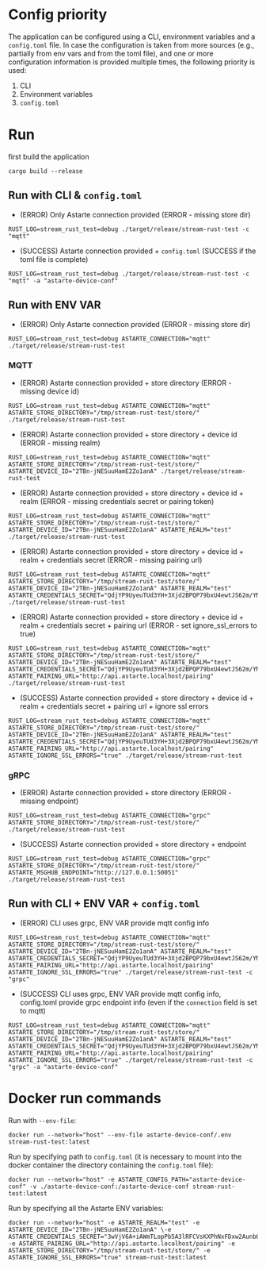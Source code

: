 <!--
Copyright 2024 SECO Mind Srl

SPDX-License-Identifier: Apache-2.0
-->

<!--
Copyright 2024 SECO Mind Srl

SPDX-License-Identifier: Apache-2.0
-->

# Config priority

The application can be configured using a CLI, environment variables and a `config.toml` file. In case the configuration
is taken from more sources (e.g., partially from env vars and from the toml file), and one or more configuration
information is provided multiple times, the following priority is used:
1. CLI
2. Environment variables
3. `config.toml`

# Run

first build the application
```shell
cargo build --release 
```

## Run with CLI & `config.toml`

- (ERROR) Only Astarte connection provided (ERROR - missing store dir)
```shell
RUST_LOG=stream_rust_test=debug ./target/release/stream-rust-test -c "mqtt" 
```

- (SUCCESS) Astarte connection provided + `config.toml` (SUCCESS if the toml file is complete)
```shell
RUST_LOG=stream_rust_test=debug ./target/release/stream-rust-test -c "mqtt" -a "astarte-device-conf" 
```

## Run with ENV VAR

- (ERROR) Only Astarte connection provided (ERROR - missing store dir)
```shell
RUST_LOG=stream_rust_test=debug ASTARTE_CONNECTION="mqtt" ./target/release/stream-rust-test 
```

### MQTT

- (ERROR) Astarte connection provided + store directory (ERROR - missing device id)
```shell
RUST_LOG=stream_rust_test=debug ASTARTE_CONNECTION="mqtt" ASTARTE_STORE_DIRECTORY="/tmp/stream-rust-test/store/" ./target/release/stream-rust-test 
```

- (ERROR) Astarte connection provided + store directory + device id (ERROR - missing realm)
```shell
RUST_LOG=stream_rust_test=debug ASTARTE_CONNECTION="mqtt" ASTARTE_STORE_DIRECTORY="/tmp/stream-rust-test/store/" ASTARTE_DEVICE_ID="2TBn-jNESuuHamE2Zo1anA" ./target/release/stream-rust-test 
```

- (ERROR) Astarte connection provided + store directory + device id + realm (ERROR - missing credentials secret or pairing token)
```shell
RUST_LOG=stream_rust_test=debug ASTARTE_CONNECTION="mqtt" ASTARTE_STORE_DIRECTORY="/tmp/stream-rust-test/store/" ASTARTE_DEVICE_ID="2TBn-jNESuuHamE2Zo1anA" ASTARTE_REALM="test" ./target/release/stream-rust-test 
```

- (ERROR) Astarte connection provided + store directory + device id + realm + credentials secret (ERROR - missing pairing url)
```shell
RUST_LOG=stream_rust_test=debug ASTARTE_CONNECTION="mqtt" ASTARTE_STORE_DIRECTORY="/tmp/stream-rust-test/store/" ASTARTE_DEVICE_ID="2TBn-jNESuuHamE2Zo1anA" ASTARTE_REALM="test" ASTARTE_CREDENTIALS_SECRET="QdjYP9UyeuTUd3YH+3Xjd2BPQP79bxU4ewtJS62m/YM=" ./target/release/stream-rust-test 
```

- (ERROR) Astarte connection provided + store directory + device id + realm + credentials secret + pairing url (ERROR - set ignore_ssl_errors to true)
```shell
RUST_LOG=stream_rust_test=debug ASTARTE_CONNECTION="mqtt" ASTARTE_STORE_DIRECTORY="/tmp/stream-rust-test/store/" ASTARTE_DEVICE_ID="2TBn-jNESuuHamE2Zo1anA" ASTARTE_REALM="test" ASTARTE_CREDENTIALS_SECRET="QdjYP9UyeuTUd3YH+3Xjd2BPQP79bxU4ewtJS62m/YM=" ASTARTE_PAIRING_URL="http://api.astarte.localhost/pairing" ./target/release/stream-rust-test 
```

- (SUCCESS) Astarte connection provided + store directory + device id + realm + credentials secret + pairing url + ignore ssl errors
```shell
RUST_LOG=stream_rust_test=debug ASTARTE_CONNECTION="mqtt" ASTARTE_STORE_DIRECTORY="/tmp/stream-rust-test/store/" ASTARTE_DEVICE_ID="2TBn-jNESuuHamE2Zo1anA" ASTARTE_REALM="test" ASTARTE_CREDENTIALS_SECRET="QdjYP9UyeuTUd3YH+3Xjd2BPQP79bxU4ewtJS62m/YM=" ASTARTE_PAIRING_URL="http://api.astarte.localhost/pairing" ASTARTE_IGNORE_SSL_ERRORS="true" ./target/release/stream-rust-test 
```

### gRPC

- (ERROR) Astarte connection provided + store directory (ERROR - missing endpoint)
```shell
RUST_LOG=stream_rust_test=debug ASTARTE_CONNECTION="grpc" ASTARTE_STORE_DIRECTORY="/tmp/stream-rust-test/store/" ./target/release/stream-rust-test 
```

- (SUCCESS) Astarte connection provided + store directory + endpoint
```shell
RUST_LOG=stream_rust_test=debug ASTARTE_CONNECTION="grpc" ASTARTE_STORE_DIRECTORY="/tmp/stream-rust-test/store/" ASTARTE_MSGHUB_ENDPOINT="http://127.0.0.1:50051" ./target/release/stream-rust-test 
```

## Run with CLI + ENV VAR + `config.toml`

- (ERROR) CLI uses grpc, ENV VAR provide mqtt config info
```shell
RUST_LOG=stream_rust_test=debug ASTARTE_CONNECTION="mqtt" ASTARTE_STORE_DIRECTORY="/tmp/stream-rust-test/store/" ASTARTE_DEVICE_ID="2TBn-jNESuuHamE2Zo1anA" ASTARTE_REALM="test" ASTARTE_CREDENTIALS_SECRET="QdjYP9UyeuTUd3YH+3Xjd2BPQP79bxU4ewtJS62m/YM=" ASTARTE_PAIRING_URL="http://api.astarte.localhost/pairing" ASTARTE_IGNORE_SSL_ERRORS="true" ./target/release/stream-rust-test -c "grpc"  
```

- (SUCCESS) CLI uses grpc, ENV VAR provide mqtt config info, config.toml provide grpc endpoint info
  (even if the `connection` field is set to mqtt)
```shell
RUST_LOG=stream_rust_test=debug ASTARTE_CONNECTION="mqtt" ASTARTE_STORE_DIRECTORY="/tmp/stream-rust-test/store/" ASTARTE_DEVICE_ID="2TBn-jNESuuHamE2Zo1anA" ASTARTE_REALM="test" ASTARTE_CREDENTIALS_SECRET="QdjYP9UyeuTUd3YH+3Xjd2BPQP79bxU4ewtJS62m/YM=" ASTARTE_PAIRING_URL="http://api.astarte.localhost/pairing" ASTARTE_IGNORE_SSL_ERRORS="true" ./target/release/stream-rust-test -c "grpc" -a "astarte-device-conf"  
```

# Docker run commands

Run with `--env-file`:

```shell
docker run --network="host" --env-file astarte-device-conf/.env stream-rust-test:latest
```

Run by specifying path to `config.toml` (it is necessary to mount into the docker container the directory containing the
`config.toml` file):

```shell
docker run --network="host" -e ASTARTE_CONFIG_PATH="astarte-device-conf" -v ./astarte-device-conf:/astarte-device-conf stream-rust-test:latest
```

Run by specifying all the Astarte ENV variables:

```shell
docker run --network="host" -e ASTARTE_REALM="test" -e ASTARTE_DEVICE_ID="2TBn-jNESuuHamE2Zo1anA" \-e ASTARTE_CREDENTIALS_SECRET="3wVjV6A+iAWmTLopPb5A3lRFCVsKXPhNxFDxw2Aunb0=" -e ASTARTE_PAIRING_URL="http://api.astarte.localhost/pairing" -e ASTARTE_STORE_DIRECTORY="/tmp/stream-rust-test/store/" -e ASTARTE_IGNORE_SSL_ERRORS="true" stream-rust-test:latest
```
